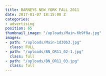 ```yaml
---
title: BARNEYS NEW YORK FALL 2011
date: 2017-01-07 18:15:00 Z
categories:
- advertising
position: 65
thumbnail_image: "/uploads/Main-6b9f8a.jpg"
images:
- path: "/uploads/Main-1d30b3.jpg"
  class: FULL
- path: "/uploads/BN_OR11_02-1.jpg"
  class: full
- path: "/uploads/BN_OR11_03.jpg"
  class: full
---
```


